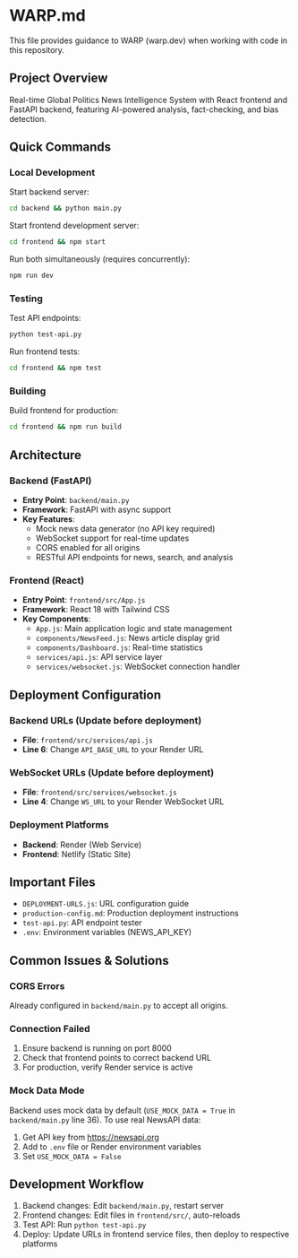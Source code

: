 # WARP.md

This file provides guidance to WARP (warp.dev) when working with code in this repository.

## Project Overview

Real-time Global Politics News Intelligence System with React frontend and FastAPI backend, featuring AI-powered analysis, fact-checking, and bias detection.

## Quick Commands

### Local Development

Start backend server:
```bash
cd backend && python main.py
```

Start frontend development server:
```bash
cd frontend && npm start
```

Run both simultaneously (requires concurrently):
```bash
npm run dev
```

### Testing

Test API endpoints:
```bash
python test-api.py
```

Run frontend tests:
```bash
cd frontend && npm test
```

### Building

Build frontend for production:
```bash
cd frontend && npm run build
```

## Architecture

### Backend (FastAPI)
- **Entry Point**: `backend/main.py`
- **Framework**: FastAPI with async support
- **Key Features**:
  - Mock news data generator (no API key required)
  - WebSocket support for real-time updates
  - CORS enabled for all origins
  - RESTful API endpoints for news, search, and analysis

### Frontend (React)
- **Entry Point**: `frontend/src/App.js`
- **Framework**: React 18 with Tailwind CSS
- **Key Components**:
  - `App.js`: Main application logic and state management
  - `components/NewsFeed.js`: News article display grid
  - `components/Dashboard.js`: Real-time statistics
  - `services/api.js`: API service layer
  - `services/websocket.js`: WebSocket connection handler

## Deployment Configuration

### Backend URLs (Update before deployment)
- **File**: `frontend/src/services/api.js`
- **Line 6**: Change `API_BASE_URL` to your Render URL

### WebSocket URLs (Update before deployment)  
- **File**: `frontend/src/services/websocket.js`
- **Line 4**: Change `WS_URL` to your Render WebSocket URL

### Deployment Platforms
- **Backend**: Render (Web Service)
- **Frontend**: Netlify (Static Site)

## Important Files

- `DEPLOYMENT-URLS.js`: URL configuration guide
- `production-config.md`: Production deployment instructions
- `test-api.py`: API endpoint tester
- `.env`: Environment variables (NEWS_API_KEY)

## Common Issues & Solutions

### CORS Errors
Already configured in `backend/main.py` to accept all origins.

### Connection Failed
1. Ensure backend is running on port 8000
2. Check that frontend points to correct backend URL
3. For production, verify Render service is active

### Mock Data Mode
Backend uses mock data by default (`USE_MOCK_DATA = True` in `backend/main.py` line 36).
To use real NewsAPI data:
1. Get API key from https://newsapi.org
2. Add to `.env` file or Render environment variables
3. Set `USE_MOCK_DATA = False`

## Development Workflow

1. Backend changes: Edit `backend/main.py`, restart server
2. Frontend changes: Edit files in `frontend/src/`, auto-reloads
3. Test API: Run `python test-api.py`
4. Deploy: Update URLs in frontend service files, then deploy to respective platforms